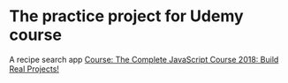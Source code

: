 # The practice project for Udemy course
A recipe search app
[Course: The Complete JavaScript Course 2018: Build Real Projects!](https://www.udemy.com/the-complete-javascript-course/)
